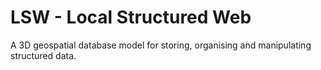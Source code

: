 # LSW - Local Structured Web
A 3D geospatial database model for storing, organising and manipulating structured data.
